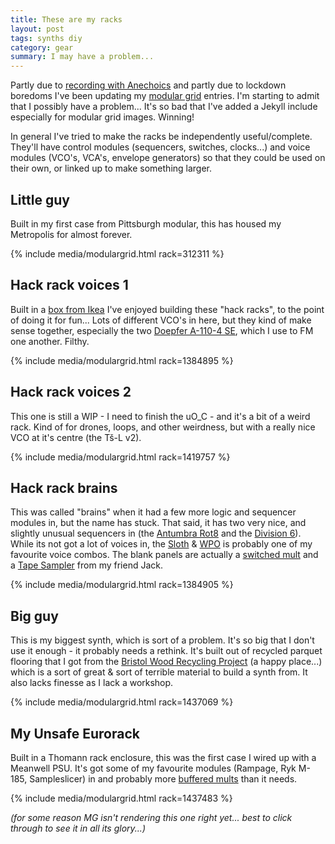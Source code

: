 ```yaml
---
title: These are my racks
layout: post
tags: synths diy
category: gear
summary: I may have a problem...
---
```


Partly due to [recording with Anechoics](https://anechoics.uk/recordings/2020/10/11/Album.html) and partly due to lockdown boredoms I've been updating my [modular grid](https://www.modulargrid.net/) entries. I'm starting to admit that I possibly have a problem... It's so bad that I've added a Jekyll include especially for modular grid images. Winning!

In general I've tried to make the racks be independently useful/complete. They'll have control modules (sequencers, switches, clocks...) and voice modules (VCO's, VCA's, envelope generators) so that they could be used on their own, or linked up to make something larger.

## Little guy

Built in my first case from Pittsburgh modular, this has housed my Metropolis for almost forever.  

{% include media/modulargrid.html rack=312311 %}

## Hack rack voices 1

Built in a [box from Ikea](https://anechoics.uk/gear/2020/05/17/Second-mini-gig-rig.html) I've enjoyed building these "hack racks", to the point of doing it for fun... Lots of different VCO's in here, but they kind of make sense together, especially the two [Doepfer A-110-4 SE](https://www.modulargrid.net/e/doepfer-a-110-4-se), which I use to FM one another. Filthy.

{% include media/modulargrid.html rack=1384895 %}

## Hack rack voices 2

This one is still a WIP - I need to finish the uO_C -  and it's a bit of a weird rack. Kind of for drones, loops, and other weirdness, but with a really nice VCO at it's centre (the Tš-L v2).

{% include media/modulargrid.html rack=1419757 %}

## Hack rack brains

This was called "brains" when it had a few more logic and sequencer modules in, but the name has stuck. That said, it has two very nice, and slightly unusual sequencers in (the [Antumbra Rot8](https://www.modulargrid.net/e/antumbra-rot8) and the [Division 6](https://www.modulargrid.net/e/division-6-dual-mini-sequencer)). While its not got a lot of voices in, the [Sloth](https://www.modulargrid.net/e/nonlinearcircuits-sloth-chaos-4hp) & [WPO](https://www.modulargrid.net/e/dove-audio-waveplane-oscillator) is probably one of my favourite voice combos. The blank panels are actually a [switched mult](https://www.etsy.com/listing/890304003/beepboop-eurorack-switched-multiple) and a [Tape Sampler](https://www.etsy.com/uk/listing/876369994/eurorack-tape-sampler-prebuilt-old-stock) from my friend Jack.

{% include media/modulargrid.html rack=1384905 %}

## Big guy

This is my biggest synth, which is sort of a problem. It's so big that I don't use it enough - it probably needs a rethink. It's built out of recycled parquet flooring that I got from the [Bristol Wood Recycling Project](https://www.bwrp.org.uk/) (a happy place...) which is a sort of great & sort of terrible material to build a synth from. It also lacks finesse as I lack a workshop. 

{% include media/modulargrid.html rack=1437069 %}

## My Unsafe Eurorack

Built in a Thomann rack enclosure, this was the first case I wired up with a Meanwell PSU. It's got some of my favourite modules (Rampage, Ryk M-185, Sampleslicer) in and probably more [buffered mults](https://www.modulargrid.net/e/other-unknown-double-buff) than it needs. 

{% include media/modulargrid.html rack=1437483 %}

_(for some reason MG isn't rendering this one right yet... best to click through to see it in all its glory...)_
